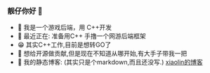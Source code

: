 ### 靓仔你好 👋


- 🔭 我是一个游戏后端，用 C++开发
- 🌱 最近正在: 准备用C++ 手撸一个网游后端框架
- 😁 其实C++工作,目前是想转GO了
- 🤡 想给开源做贡献,但是现在不知道从哪开始,有大手子带我一把
- 👀 我的静态博客: (其实只是个markdown,而且还没写.)
[xiaolin的博客](https://github.com/XiaolinDeng/XiaolinDeng/tree/main/blogs "xiaolindeng's blog")


